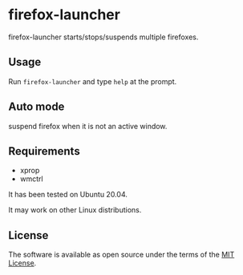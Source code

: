 # firefox-launcher

firefox-launcher starts/stops/suspends multiple firefoxes.

## Usage

Run `firefox-launcher` and type `help` at the prompt.

## Auto mode
suspend firefox when it is not an active window.

## Requirements
* xprop
* wmctrl

It has been tested on Ubuntu 20.04.

It may work on other Linux distributions.

## License

The software is available as open source under the terms of the [MIT License](./LICENSE).
